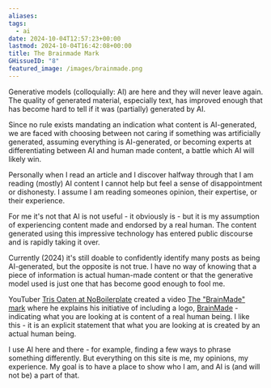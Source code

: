 ```yaml
---
aliases: 
tags:
  - ai
date: 2024-10-04T12:57:23+00:00
lastmod: 2024-10-04T16:42:08+00:00
title: The Brainmade Mark
GHissueID: "8"
featured_image: /images/brainmade.png
---
```

Generative models (colloquially: AI) are here and they will never leave again. The quality of generated material, especially text, has improved enough that has become hard to tell if it was (partially) generated by AI.

Since no rule exists mandating an indication what content is AI-generated, we are faced with choosing between not caring if something was artificially generated, assuming everything is AI-generated, or becoming experts at differentiating between AI and human made content, a battle which AI will likely win.

Personally when I read an article and I discover halfway through that I am reading (mostly) AI content I cannot help but feel a sense of disappointment or dishonesty. I assume I am reading someones opinion, their expertise, or their experience.

For me it's not that AI is not useful - it obviously is - but it is my assumption of experiencing content made and endorsed by a real human. The content generated using this impressive technology has entered public discourse and is rapidly taking it over. 

Currently (2024) it's still doable to confidently identify many posts as being AI-generated, but the opposite is not true. I have no way of knowing that a piece of information is actual human-made content or that the generative model used is just one that has become good enough to fool me.

YouTuber [Tris Oaten at NoBoilerplate](https://www.youtube.com/@NoBoilerplate) created a video  [The "BrainMade" mark](https://www.youtube.com/watch?v=kul0z3OTmVM) where he explains his initiative of including a logo, [BrainMade](https://brainmade.org/) - indicating what you are looking at is content of a real human being. I like this - it is an explicit statement that what you are looking at is created by an actual human being.

I use AI here and there - for example, finding a few ways to phrase something differently. But everything on this site is me, my opinions, my experience. My goal is to have a place to show who I am, and AI is (and will not be) a part of that.